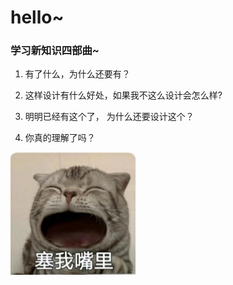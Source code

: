 # hello~ 

### 学习新知识四部曲~

1. 有了什么，为什么还要有？

2. 这样设计有什么好处，如果我不这么设计会怎么样?  
3.  明明已经有这个了， 为什么还要设计这个？ 
4. 你真的理解了吗？

​	<img src="README.assets/gitee头像.jpg" alt="gitee头像" style="zoom: 25%;" />